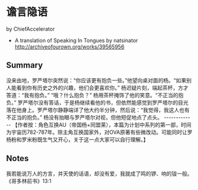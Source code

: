 # 谵言隐语

by ChiefAccelerator

- A translation of Speaking In Tongues by natsinator
http://archiveofourown.org/works/39565956

## Summary

没来由地，罗严塔尔突然说：“你应该更有抱负一些。”他望向桌对面的杨。“如果别人能看到你有历史之外的兴趣，他们会更喜欢你。”
杨迟疑片刻，端起茶杯，方才答道：“我有抱负。”
“哦？什么抱负？”
杨用茶杯掩饰了他的笑意。“不正当的抱负。”
罗严塔尔没有答话，于是杨继续看他的书，但依然能感觉到罗严塔尔的目光落在他身上。罗严塔尔静静端详了他大约半分钟，然后说：“我觉得，我这人也有不正当的抱负。”
杨没有抬眼与罗严塔尔对视，但他短促地点了点头。
\-\-\-\-\-\-\-\-\-\-\-\-\-
【作者按：角色互换AU（帝国杨\+同盟莱），本篇为计划中系列的第一部，时间为宇宙历782\-787年。除主角互换国家外，对OVA原著有些微改动。可能同时让罗杨粉和罗米粉既生气又开心，关于这一点大家可以自行理解。】

## Notes

我若能说万人的方言，并天使的话语，却没有爱，我就成了鸣的锣、响的钹一般。
《哥多林前书》13:1

